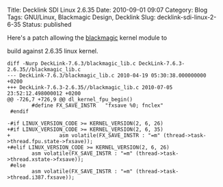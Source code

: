 Title: Decklink SDI Linux 2.6.35
Date: 2010-09-01 09:07
Category: Blog
Tags: GNU/Linux, Blackmagic Design, Decklink
Slug: decklink-sdi-linux-2-6-35
Status: published

Here's a patch allowing the
[blackmagic](http://www.blackmagic-design.com/) kernel module to  
  
build against 2.6.35 linux kernel.

    diff -Nurp DeckLink-7.6.3/blackmagic_lib.c DeckLink-7.6.3-2.6.35//blackmagic_lib.c
    --- DeckLink-7.6.3/blackmagic_lib.c 2010-04-19 05:30:38.000000000 +0200
    +++ DeckLink-7.6.3-2.6.35//blackmagic_lib.c 2010-07-05 23:52:12.498000012 +0200
    @@ -726,7 +726,9 @@ dl_kernel_fpu_begin()
            #define FX_SAVE_INSTR   "fxsave %0; fnclex"
     #endif
     
    -#if LINUX_VERSION_CODE >= KERNEL_VERSION(2, 6, 26)
    +#if LINUX_VERSION_CODE >= KERNEL_VERSION(2, 6, 35)
    +                asm volatile(FX_SAVE_INSTR : "=m" (thread->task->thread.fpu.state->fxsave));
    +#elif LINUX_VERSION_CODE >= KERNEL_VERSION(2, 6, 26)
            asm volatile(FX_SAVE_INSTR : "=m" (thread->task->thread.xstate->fxsave));
     #else
            asm volatile(FX_SAVE_INSTR : "=m" (thread->task->thread.i387.fxsave));
